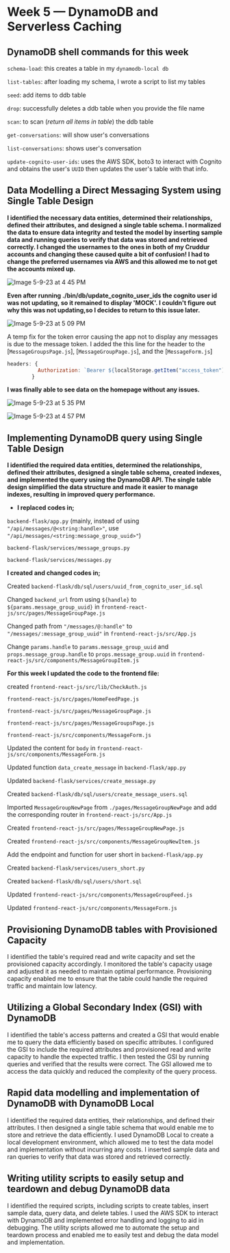 # Week 5 — DynamoDB and Serverless Caching

## DynamoDB shell commands for this week

   `schema-load`: this creates a table in my `dynamodb-local db`
   
   `list-tables`: after loading my schema, I wrote a script to list my tables
   
   `seed`: add items to ddb table
   
   `drop`: successfully deletes a ddb table when you provide the file name
   
   `scan`: to scan (_return all items in table_) the ddb table
   
   `get-conversations`: will show user's conversations
   
   `list-conversations`: shows user's conversation
   
   `update-cognito-user-ids`: uses the AWS SDK, boto3 to interact with Cognito and obtains the user's `UUID` then updates the user's table with that info.


## **Data Modelling a Direct Messaging System using Single Table Design**

**I identified the necessary data entities, determined their relationships, defined their attributes, and designed a single table schema. I normalized the data to ensure data integrity and tested the model by inserting sample data and running queries to verify that data was stored and retrieved correctly. I changed the usernames to the ones in both of my Cruddur accounts and changing these caused quite a bit of confusion! I had to change the preferred usernames via AWS and this allowed me to not get the accounts mixed up.** 

![Image 5-9-23 at 4 45 PM](https://github.com/kodexkate/aws-bootcamp-cruddur-2023/assets/122316410/d5693adf-58f9-4bfa-881f-5179c93de780)

**Even after running ./bin/db/update_cognito_user_ids the cognito user id was not updating, so it remained to display 'MOCK'. I couldn't figure out why this was not updating,so I decides to return to this issue later.**


![Image 5-9-23 at 5 09 PM](https://github.com/kodexkate/aws-bootcamp-cruddur-2023/assets/122316410/b70a623f-af4f-4678-8d05-2ab74afa9e2d)



A temp fix for the token error causing the app not to display any messages is due to the message token. I added the this line for the header to the [`MessageGroupsPage.js`], [`MessageGroupPage.js`], and the [`MessageForm.js`]

```js
headers: {
          Authorization: `Bearer ${localStorage.getItem("access_token")}`
        }
```


**I was finally able to see data on the homepage without any issues.**


![Image 5-9-23 at 5 35 PM](https://github.com/kodexkate/aws-bootcamp-cruddur-2023/assets/122316410/4847158d-f808-4b54-9da0-dc02a6db593e)

![Image 5-9-23 at 4 57 PM](https://github.com/kodexkate/aws-bootcamp-cruddur-2023/assets/122316410/e498071c-1d8f-4fd1-bf4a-851cd9dd4b05)

## Implementing DynamoDB query using Single Table Design

**I identified the required data entities, determined the relationships, defined their attributes, designed a single table schema, created indexes, and implemented the query using the DynamoDB API. The single table design simplified the data structure and made it easier to manage indexes, resulting in improved query performance.** 

- **I replaced codes in;**

`backend-flask/app.py` (mainly, instead of using `"/api/messages/@<string:handle>"`, use `"/api/messages/<string:message_group_uuid>"`)

`backend-flask/services/message_groups.py`

`backend-flask/services/messages.py`


**I created and changed codes in;**

Created `backend-flask/db/sql/users/uuid_from_cognito_user_id.sql`

Changed `backend_url` from using `${handle}` to `${params.message_group_uuid}` in `frontend-react-js/src/pages/MessageGroupPage.js`

Changed path from `"/messages/@:handle"` to `"/messages/:message_group_uuid"` in `frontend-react-js/src/App.js`

Change `params.handle` to `params.message_group_uuid` and `props.message_group.handle` to `props.message_group.uuid` in `frontend-react-js/src/components/MessageGroupItem.js`


**For this week I updated the code to the frontend file:**

created `frontend-react-js/src/lib/CheckAuth.js` 

`frontend-react-js/src/pages/HomeFeedPage.js`

`frontend-react-js/src/pages/MessageGroupPage.js`

`frontend-react-js/src/pages/MessageGroupsPage.js`

`frontend-react-js/src/components/MessageForm.js`

Updated the content for `body` in `frontend-react-js/src/components/MessageForm.js`

Updated function `data_create_message` in `backend-flask/app.py`

Updated `backend-flask/services/create_message.py` 

Created `backend-flask/db/sql/users/create_message_users.sql`

Imported `MessageGroupNewPage` from `./pages/MessageGroupNewPage` and add the corresponding router in `frontend-react-js/src/App.js`

Created `frontend-react-js/src/pages/MessageGroupNewPage.js`

Created `frontend-react-js/src/components/MessageGroupNewItem.js`

Add the endpoint and function for user short in `backend-flask/app.py`

Created `backend-flask/services/users_short.py`

Created `backend-flask/db/sql/users/short.sql`

Updated `frontend-react-js/src/components/MessageGroupFeed.js`

Updated `frontend-react-js/src/components/MessageForm.js`


## Provisioning DynamoDB tables with Provisioned Capacity

I identified the table's required read and write capacity and set the provisioned capacity accordingly. I monitored the table's capacity usage and adjusted it as needed to maintain optimal performance. Provisioning capacity enabled me to ensure that the table could handle the required traffic and maintain low latency.


## Utilizing a Global Secondary Index (GSI) with DynamoDB

I identified the table's access patterns and created a GSI that would enable me to query the data efficiently based on specific attributes. I configured the GSI to include the required attributes and provisioned read and write capacity to handle the expected traffic. I then tested the GSI by running queries and verified that the results were correct. The GSI allowed me to access the data quickly and reduced the complexity of the query process.

## Rapid data modelling and implementation of DynamoDB with DynamoDB Local

 I identified the required data entities, their relationships, and defined their attributes. I then designed a single table schema that would enable me to store and retrieve the data efficiently. I used DynamoDB Local to create a local development environment, which allowed me to test the data model and implementation without incurring any costs. I inserted sample data and ran queries to verify that data was stored and retrieved correctly. 


## Writing utility scripts to easily setup and teardown and debug DynamoDB data

I identified the required scripts, including scripts to create tables, insert sample data, query data, and delete tables. I used the AWS SDK to interact with DynamoDB and implemented error handling and logging to aid in debugging. The utility scripts allowed me to automate the setup and teardown process and enabled me to easily test and debug the data model and implementation. 






